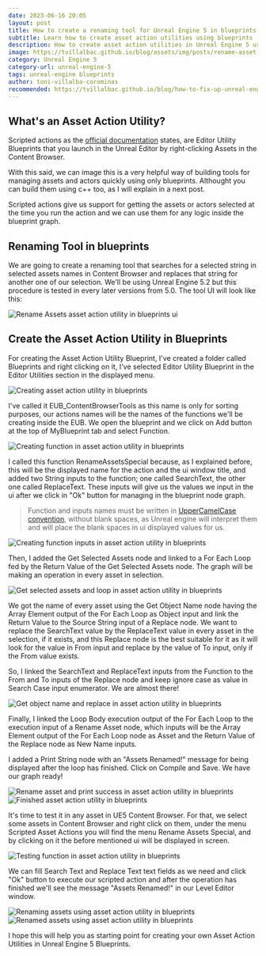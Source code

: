 ```yaml
---
date: 2023-06-16 20:05
layout: post
title: How to create a renaming tool for Unreal Engine 5 in blueprints (search and replace) 
subtitle: Learn how to create asset action utilities using blueprints
description: How to create asset action utilities in Unreal Engine 5 using blueprints
image: https://tvillalbac.github.io/blog/assets/img/posts/rename-asset-action-utility-blueprints-full-unreal-engine-5.jpg
category: Unreal Engine 5
category-url: unreal-engine-5
tags: unreal-engine blueprints
author: toni-villalba-corominas
recommended: https://tvillalbac.github.io/blog/how-to-fix-up-unreal-engine-5-redirectors-cpp/
---
```


## What's an Asset Action Utility?

Scripted actions as the <a href="https://docs.unrealengine.com/5.0/en-US/scripted-actions-in-unreal-engine/">official documentation</a> states, are Editor Utility Blueprints that you launch in the Unreal Editor by right-clicking Assets in the Content Browser.

With this said, we can image this is a very helpful way of building tools for managing assets and actors quickly using only blueprints. Althought you can build them using c++ too, as I will explain in a next post.

Scripted actions give us support for getting the assets or actors selected at the time you run the action and we can use them for any logic inside the blueprint graph.

## Renaming Tool in blueprints

We are going to create a renaming tool that searches for a selected string in selected assets names in Content Browser and replaces that string for another one of our selection. We'll be using Unreal Engine 5.2 but this procedure is tested in every later versions from 5.0. The tool UI will look like this:

<img class="img" src="https://tvillalbac.github.io/blog/assets/img/posts/rename-asset-action-utility-blueprints-ui-unreal-engine-5.jpg" alt="Rename Assets asset action utility in blueprints ui">

## Create the Asset Action Utility in Blueprints

For creating the Asset Action Utility Blueprint, I've created a folder called Blueprints and right clicking on it, I've selected Editor Utility Blueprint in the Editor Utilities section in the displayed menu.

<img class="img" src="https://tvillalbac.github.io/blog/assets/img/posts/creating-an-editor-utility-blueprint-in-unreal-engine-5.jpg" alt="Creating asset action utility in blueprints">

I've called it EUB_ContentBrowserTools as this name is only for sorting purposes, our actions names will be the names of the functions we'll be creating inside the EUB. We open the blueprint and we click on Add button at the top of MyBlueprint tab and select Function.

<img class="img" src="https://tvillalbac.github.io/blog/assets/img/posts/creating-a-function-in-an-asset-action-utility-blueprint-in-unreal-engine-5.jpg" alt="Creating function in asset action utility in blueprints">

I called this function RenameAssetsSpecial because, as I explained before, this will be the displayed name for the action and the ui window title, and added two String inputs to the function; one called SearchText, the other one called ReplaceText. These inputs will give us the values we input in the ui after we click in "Ok" button for managing in the blueprint node graph.

> Function and inputs names must be written in <a href="https://wiki.c2.com/?UpperCamelCase">UpperCamelCase convention</a>, without blank spaces, as Unreal engine will interpret them and will place the blank spaces in ui displayed values for us.

<img class="img" src="https://tvillalbac.github.io/blog/assets/img/posts/creating-function-inputs-in-asset-action-utility-blueprint-in-unreal-engine-5.jpg" alt="Creating function inputs in asset action utility in blueprints">

Then, I added the Get Selected Assets node and linked to a For Each Loop fed by the Return Value of the Get Selected Assets node. The graph will be making an operation in every asset in selection.

<img class="img" src="https://tvillalbac.github.io/blog/assets/img/posts/get-selected-assets-and-loop-asset-action-utility-blueprint-in-unreal-engine-5.jpg" alt="Get selected assets and loop in asset action utility in blueprints">

We got the name of every asset using the Get Object Name node having the Array Element output of the For Each Loop as Object input and link the Return Value to the Source String input of a Replace node. We want to replace the SearchText value by the ReplaceText value in every asset in the selection, if it exists, and this Replace node is the best suitable for it as it will look for the value in From input and replace by the value of To input, only if the From value exists.

So, I linked the SearchText and ReplaceText inputs from the Function to the From and To inputs of the Replace node and keep ignore case as value in Search Case input enumerator. We are almost there!

<img class="img" src="https://tvillalbac.github.io/blog/assets/img/posts/get-object-name-and-replace-in-asset-action-utility-blueprint-in-unreal-engine-5.jpg" alt="Get object name and replace in asset action utility in blueprints">

Finally, I linked the Loop Body execution output of the For Each Loop to the execution input of a Rename Asset node, which inputs will be the Array Element output of the For Each Loop node as Asset and the Return Value of the Replace node as New Name inputs.

I added a Print String node with an "Assets Renamed!" message for being displayed after the loop has finished. Click on Compile and Save. We have our graph ready!

<img class="img" src="https://tvillalbac.github.io/blog/assets/img/posts/rename-asset-and-print-success-in-asset-action-utility-blueprint-in-unreal-engine-5.jpg" alt="Rename asset and print success in asset action utility in blueprints">
<img class="img" src="https://tvillalbac.github.io/blog/assets/img/posts/rename-asset-action-utility-blueprints-full-unreal-engine-5.jpg" alt="Finished asset action utility in blueprints">

It's time to test it in any asset in UE5 Content Browser. For that, we select some assets in Content Browser and right click on them, under the menu Scripted Asset Actions you will find the menu Rename Assets Special, and by clicking on it the before mentioned ui will be displayed in screen.

<img class="img" src="https://tvillalbac.github.io/blog/assets/img/posts/testing-asset-action-utility-blueprint-in-unreal-engine-5.jpg" alt="Testing function in asset action utility in blueprints">

We can fill Search Text and Replace Text text fields as we need and click "Ok" button to execute our scripted action and after the operation has finished we'll see the message "Assets Renamed!" in our Level Editor window.

<img class="img" src="https://tvillalbac.github.io/blog/assets/img/posts/renaming-assets-using-asset-action-utility-blueprint-in-unreal-engine-5.jpg" alt="Renaming assets using asset action utility in blueprints">
<img class="img" src="https://tvillalbac.github.io/blog/assets/img/posts/renaming-assets-finished-using-asset-action-utility-blueprint-in-unreal-engine-5.jpg" alt="Renamed assets using asset action utility in blueprints">

I hope this will help you as starting point for creating your own Asset Action Utilities in Unreal Engine 5 Blueprints.
